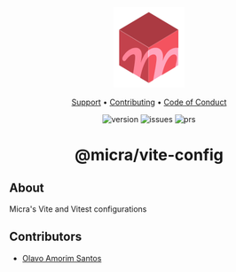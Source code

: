 <p align="center">
  <img src="https://raw.githubusercontent.com/micrajs/.github/latest/assets/micra-logo.png" />
</p>

<p align="center">
  <a href="https://github.com/micrajs/.github/blob/latest/SUPPORT.md">Support</a> •
  <a href="https://github.com/micrajs/.github/blob/latest/CONTRIBUTING.md">Contributing</a> •
  <a href="https://github.com/micrajs/.github/blob/latest/CODE_OF_CONDUCT.md">Code of Conduct</a>
</p>

<p align="center">
  <img alt="version" src="https://img.shields.io/npm/v/@micra/vite-config?color=%23F3626C&logo=npm" />
  <img alt="issues" src="https://img.shields.io/github/issues-search/micrajs/community?color=%23F3626C&label=Issues&logo=github&query=is%3Aopen%20label%3A%22Project%3A%20developer-tools%22" />
  <img alt="prs" src="https://img.shields.io/github/issues-pr/micrajs/vite-config?color=%23F3626C&label=Pull%20requests&logo=github" />
</p>

<h1 align="center">@micra/vite-config</h1>

## About

Micra's Vite and Vitest configurations

## Contributors

- [Olavo Amorim Santos](https://github.com/olavoasantos)
